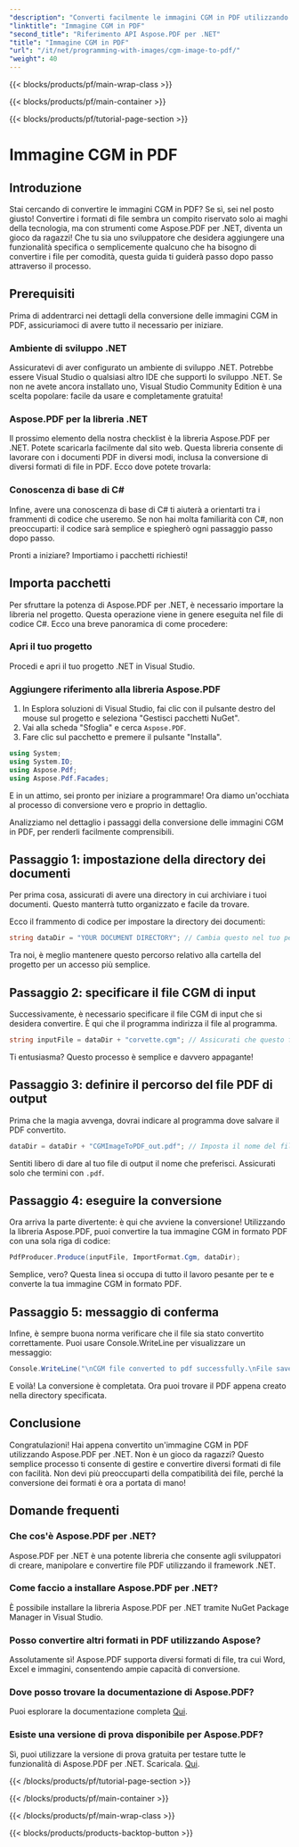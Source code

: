```yaml
---
"description": "Converti facilmente le immagini CGM in PDF utilizzando Aspose.PDF per .NET. Segui questa semplice guida passo passo e semplifica il processo di conversione dei file."
"linktitle": "Immagine CGM in PDF"
"second_title": "Riferimento API Aspose.PDF per .NET"
"title": "Immagine CGM in PDF"
"url": "/it/net/programming-with-images/cgm-image-to-pdf/"
"weight": 40
---
```


{{< blocks/products/pf/main-wrap-class >}}

{{< blocks/products/pf/main-container >}}

{{< blocks/products/pf/tutorial-page-section >}}

# Immagine CGM in PDF

## Introduzione

Stai cercando di convertire le immagini CGM in PDF? Se sì, sei nel posto giusto! Convertire i formati di file sembra un compito riservato solo ai maghi della tecnologia, ma con strumenti come Aspose.PDF per .NET, diventa un gioco da ragazzi! Che tu sia uno sviluppatore che desidera aggiungere una funzionalità specifica o semplicemente qualcuno che ha bisogno di convertire i file per comodità, questa guida ti guiderà passo dopo passo attraverso il processo.

## Prerequisiti

Prima di addentrarci nei dettagli della conversione delle immagini CGM in PDF, assicuriamoci di avere tutto il necessario per iniziare.

### Ambiente di sviluppo .NET

Assicuratevi di aver configurato un ambiente di sviluppo .NET. Potrebbe essere Visual Studio o qualsiasi altro IDE che supporti lo sviluppo .NET. Se non ne avete ancora installato uno, Visual Studio Community Edition è una scelta popolare: facile da usare e completamente gratuita!

### Aspose.PDF per la libreria .NET

Il prossimo elemento della nostra checklist è la libreria Aspose.PDF per .NET. Potete scaricarla facilmente dal sito web. Questa libreria consente di lavorare con i documenti PDF in diversi modi, inclusa la conversione di diversi formati di file in PDF. Ecco dove potete trovarla:

### Conoscenza di base di C#

Infine, avere una conoscenza di base di C# ti aiuterà a orientarti tra i frammenti di codice che useremo. Se non hai molta familiarità con C#, non preoccuparti: il codice sarà semplice e spiegherò ogni passaggio passo dopo passo.

Pronti a iniziare? Importiamo i pacchetti richiesti!

## Importa pacchetti

Per sfruttare la potenza di Aspose.PDF per .NET, è necessario importare la libreria nel progetto. Questa operazione viene in genere eseguita nel file di codice C#. Ecco una breve panoramica di come procedere:

### Apri il tuo progetto

Procedi e apri il tuo progetto .NET in Visual Studio. 

### Aggiungere riferimento alla libreria Aspose.PDF

1. In Esplora soluzioni di Visual Studio, fai clic con il pulsante destro del mouse sul progetto e seleziona "Gestisci pacchetti NuGet".
2. Vai alla scheda "Sfoglia" e cerca `Aspose.PDF`.
3. Fare clic sul pacchetto e premere il pulsante "Installa".

```csharp
using System;
using System.IO;
using Aspose.Pdf;
using Aspose.Pdf.Facades;
```

E in un attimo, sei pronto per iniziare a programmare! Ora diamo un'occhiata al processo di conversione vero e proprio in dettaglio.

Analizziamo nel dettaglio i passaggi della conversione delle immagini CGM in PDF, per renderli facilmente comprensibili.

## Passaggio 1: impostazione della directory dei documenti

Per prima cosa, assicurati di avere una directory in cui archiviare i tuoi documenti. Questo manterrà tutto organizzato e facile da trovare. 

Ecco il frammento di codice per impostare la directory dei documenti:

```csharp
string dataDir = "YOUR DOCUMENT DIRECTORY"; // Cambia questo nel tuo percorso
```

Tra noi, è meglio mantenere questo percorso relativo alla cartella del progetto per un accesso più semplice.

## Passaggio 2: specificare il file CGM di input

Successivamente, è necessario specificare il file CGM di input che si desidera convertire. È qui che il programma indirizza il file al programma.

```csharp
string inputFile = dataDir + "corvette.cgm"; // Assicurati che questo file esista nella tua directory
```

Ti entusiasma? Questo processo è semplice e davvero appagante!

## Passaggio 3: definire il percorso del file PDF di output

Prima che la magia avvenga, dovrai indicare al programma dove salvare il PDF convertito.

```csharp
dataDir = dataDir + "CGMImageToPDF_out.pdf"; // Imposta il nome del file PDF di output
```

Sentiti libero di dare al tuo file di output il nome che preferisci. Assicurati solo che termini con `.pdf`.

## Passaggio 4: eseguire la conversione

Ora arriva la parte divertente: è qui che avviene la conversione! Utilizzando la libreria Aspose.PDF, puoi convertire la tua immagine CGM in formato PDF con una sola riga di codice:

```csharp
PdfProducer.Produce(inputFile, ImportFormat.Cgm, dataDir);
```

Semplice, vero? Questa linea si occupa di tutto il lavoro pesante per te e converte la tua immagine CGM in formato PDF.

## Passaggio 5: messaggio di conferma

Infine, è sempre buona norma verificare che il file sia stato convertito correttamente. Puoi usare Console.WriteLine per visualizzare un messaggio:

```csharp
Console.WriteLine("\nCGM file converted to pdf successfully.\nFile saved at " + dataDir);
```

E voilà! La conversione è completata. Ora puoi trovare il PDF appena creato nella directory specificata.

## Conclusione

Congratulazioni! Hai appena convertito un'immagine CGM in PDF utilizzando Aspose.PDF per .NET. Non è un gioco da ragazzi? Questo semplice processo ti consente di gestire e convertire diversi formati di file con facilità. Non devi più preoccuparti della compatibilità dei file, perché la conversione dei formati è ora a portata di mano!

## Domande frequenti

### Che cos'è Aspose.PDF per .NET?  
Aspose.PDF per .NET è una potente libreria che consente agli sviluppatori di creare, manipolare e convertire file PDF utilizzando il framework .NET.

### Come faccio a installare Aspose.PDF per .NET?  
È possibile installare la libreria Aspose.PDF per .NET tramite NuGet Package Manager in Visual Studio.

### Posso convertire altri formati in PDF utilizzando Aspose?  
Assolutamente sì! Aspose.PDF supporta diversi formati di file, tra cui Word, Excel e immagini, consentendo ampie capacità di conversione.

### Dove posso trovare la documentazione di Aspose.PDF?  
Puoi esplorare la documentazione completa [Qui](https://reference.aspose.com/pdf/net/).

### Esiste una versione di prova disponibile per Aspose.PDF?  
Sì, puoi utilizzare la versione di prova gratuita per testare tutte le funzionalità di Aspose.PDF per .NET. Scaricala. [Qui](https://releases.aspose.com/).

{{< /blocks/products/pf/tutorial-page-section >}}

{{< /blocks/products/pf/main-container >}}

{{< /blocks/products/pf/main-wrap-class >}}

{{< blocks/products/products-backtop-button >}}